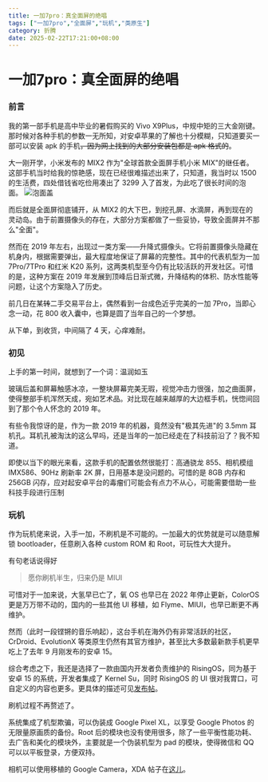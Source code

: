 ```yaml
---
title: 一加7pro：真全面屏的绝唱
tags: ["一加7pro","全面屏","玩机","类原生"]
category: 折腾
date: 2025-02-22T17:21:00+08:00
---
```

# 一加7pro：真全面屏的绝唱

### 前言

我的第一部手机是高中毕业的暑假购买的 Vivo X9Plus，中规中矩的三大金刚键。那时候对各种手机的参数一无所知，对安卓苹果的了解也十分模糊，只知道要买一部可以安装 apk 的手机~~，因为网上找到的大部分安装包都是 apk 格式的~~。

大一刚开学，小米发布的 MIX2 作为"全球首款全面屏手机小米 MIX"的继任者。这部手机当时给我的惊艳感，现在已经很难描述出来了，只知道，我当时以 1500 的生活费，四处借钱省吃俭用凑出了 3299 入了首发，为此吃了很长时间的泡面。 ![泡面盖](https://blog-img.shinya.click/2025/fbbbef4b1e0edd821accb0f25694f59f.jpeg " =600x800")

而后就是全面屏彻底铺开，从 MIX2 的大下巴，到挖孔屏、水滴屏，再到现在的灵动岛。由于前置摄像头的存在，大部分方案都做了一些妥协，导致全面屏并不那么"全面"。

然而在 2019 年左右，出现过一类方案——升降式摄像头。它将前置摄像头隐藏在机身内，根据需要弹出，最大程度地保证了屏幕的完整性。其中的代表机型为一加 7Pro/7TPro 和红米 K20 系列，这两类机型至今仍有比较活跃的开发社区。可惜的是，这种方案在 2019 年发展到顶峰后日渐式微，升降结构的体积、防水性能等问题，让这个方案隐入了历史。

前几日在某~~转~~二手交易平台上，偶然看到一台成色近乎完美的一加 7Pro，当即心念一动，花 800 收入囊中，也算是圆了当年自己的一个梦想。

从下单，到收货，中间隔了 4 天，心痒难耐。

### 初见

上手的第一时间，就想到了一个词：温润如玉

<many-pictures :srcImgs='op7Imgs' :lazy='false' :config='imgCfg1'/>

玻璃后盖和屏幕触感冰凉，一整块屏幕完美无瑕，视觉冲击力很强，加之曲面屏，使得整部手机浑然天成，宛如艺术品。对比现在越来越厚的大边框手机，恍惚间回到了那个令人怀念的 2019 年。

<BiliVideo bvid="BV1aefHYKE7W" />

有些令我惊讶的是，作为一款 2019 年的机器，竟然没有"极其先进"的 3.5mm 耳机孔。耳机孔被淘汰的这么早吗，还是当年的一加已经走在了科技前沿了？我不知道。

即使以当下的眼光来看，这款手机的配置依然很能打：高通骁龙 855、相机模组 IMX586、90Hz 刷新率 2K 屏，日用基本是没问题的。可惜的是 8GB 内存和 256GB 闪存，应对起安卓平台的毒瘤们可能会有点力不从心，可能需要借助一些科技手段进行压制

### 玩机

作为玩机佬来说，入手一加，不刷机是不可能的。一加最大的优势就是可以随意解锁 bootloader，任意刷入各种 custom ROM 和 Root，可玩性大大提升。

有句老话说得好

> 愿你刷机半生，归来仍是 MIUI

可惜对于一加来说，大氢早已亡了，氧 OS 也早已在 2022 年停止更新，ColorOS 更是万万带不动的，国内的一些其他 UI 移植，如 Flyme、MIUI，也早已断更不再维护。

然而（此时一段铿锵的音乐响起），这台手机在海外仍有非常活跃的社区，CrDroid、EvolutionX 等类原生仍然有其官方维护，甚至比大多数最新款手机更早吃上了去年 9 月刚发布的安卓 15。

综合考虑之下，我还是选择了一款由国内开发者负责维护的 RisingOS，同为基于安卓 15 的系统，开发者集成了 Kernel Su，同时 RisingOS 的 UI 很对我胃口，可自定义的内容也更多。更具体的描述可见[发布帖](https://www.coolapk.com/feed/60253313?shareKey=NTM3NDA5ZDRkZWRhNjdiMmQxY2Y\~&shareUid=2189157&shareFrom=com.coolapk.app_15.0.3)。

<many-pictures :srcImgs='risingOsImgs' :lazy='false' :config='imgCfg'/>

刷机过程不再赘述了。

系统集成了机型欺骗，可以伪装成 Google Pixel XL，以享受 Google Photos 的无限量原画质的备份。Root 后的模块也没有使用很多，除了一些平衡性能功耗、去广告和美化的模块外，主要就是一个伪装机型为 pad 的模块，使得微信和 QQ 可以以平板登录，方便双持。

相机可以使用移植的 Google Camera，XDA 帖子在[这儿](https://xdaforums.com/t/guide-gcam-wichaya-oneplus-7-pro.4324373/)。

<script setup>
const op7Imgs = [
    {
        "link": "https://blog-img.shinya.click/2025/f8bedd5eaee97a477bc3494d778aac1a.jpg"
    },
    {
        "link": "https://blog-img.shinya.click/2025/381f9b978c7949b9a770e75332ce12a2.jpg"
    },
    {
        "link": "https://blog-img.shinya.click/2025/aed95cca0499f4b2332e0b4f43696b53.jpg"
    }
]
const risingOsImgs = [
    {
        "link": "https://blog-img.shinya.click/2025/d79c50563041906691d7e3294a3c583a.png"
    },
    {
        "link": "https://blog-img.shinya.click/2025/95588b8b8ddceea983b4a8ce241b876c.png"
    },
    {
        "link": "https://blog-img.shinya.click/2025/6e95022163e9ab78599033576972aa31.png"
    },
    {
        "link": "https://blog-img.shinya.click/2025/48a1220201c7f010402e33b4f7043543.png"
    },
    {
        "link": "https://blog-img.shinya.click/2025/fe78a9adcf351c68dcb94a81329a1689.png"
    },
    {
        "link": "https://blog-img.shinya.click/2025/ac962ee140ce359c7b2370f2dcbbff03.png"
    },
    {
        "link": "https://blog-img.shinya.click/2025/116755f5013bd4b1d7e6a5a4d27cbbe8.png"
    }
]
const imgCfg1 = {
    "height": 800,
    "noActiveWidth": 50,
    "activeWidth": 400,
    "margin": 5,
    "zIndex": 101
}
const imgCfg = {
    "height": 624,
    "noActiveWidth": 50,
    "activeWidth": 300,
    "margin": 5,
    "zIndex": 101
}
</script>